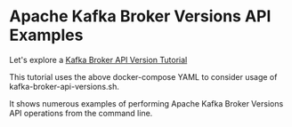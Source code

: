# Apache Kafka Broker Versions API Examples 

Let's explore a
[Kafka Broker API Version Tutorial](https://supergloo.com/kafka-tutorials/kafka-broker-api-versions/)

This tutorial uses the above docker-compose YAML to consider usage of kafka-broker-api-versions.sh. 

It shows numerous examples of performing Apache Kafka Broker Versions API operations from the command line.  
